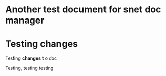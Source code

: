 # Another test document for snet doc manager

# Testing changes

Testing **changes t** o doc



Testing, testing testing

